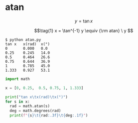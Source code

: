 # atan
$$\tag{0}
y = \tan x
$$

$$\tag{1}
x = \tan^{-1} y \equiv {\rm atan} \ y
$$


```shell
$ python atan.py
tan x   x(rad)  x(°)
0       0.000   0.0
0.25    0.245   14.0
0.5     0.464   26.6
0.75    0.644   36.9
1       0.785   45.0
1.333   0.927   53.1
```


```python
import math

x = [0, 0.25,  0.5, 0.75, 1, 1.333]

print("tan x\tx(rad)\tx(°)")
for s in x:
  rad = math.atan(s)
  deg = math.degrees(rad)
  print(f"{s}\t{rad:.3f}\t{deg:.1f}")
```

